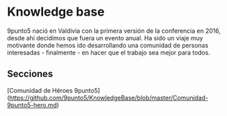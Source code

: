 # Knowledge base
9punto5 nació en Valdivia con la primera versión de la conferencia en 2016, desde ahí decidimos que fuera un evento anual. Ha sido un viaje muy motivante donde hemos ido desarrollando una comunidad de personas interesadas - finalmente -  en hacer que el trabajo sea mejor para todos.

## Secciones
[Comunidad de Héroes 9punto5] (https://github.com/9punto5/KnowledgeBase/blob/master/Comunidad-9punto5-hero.md)

